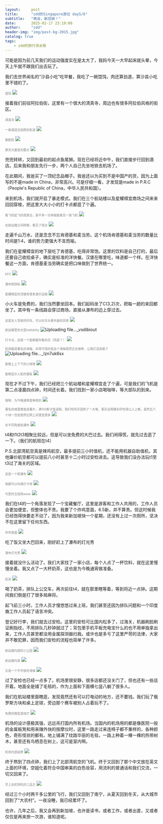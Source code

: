 ```yaml
---
layout:     post
title:      "zdd的Singapore游记 day5/6"
subtitle:   "再会，新加坡！"
date:       2025-02-17 23:19:00
author:     "zdd"
header-img: "img/post-bg-2015.jpg"
catalog: true
tags:
    - zdd的旅行流水账
---
```




可能是因为前几天我们的运动强度实在是太大了，我妈今天一大早起床就头晕，今天上午就不跟我们出去玩了。



我们去世界闻名的“沙县小吃”吃早餐，我吃了一碗馄饨，肉还算劲道，算沙县小吃里不错的了。

<span style="color: grey;"><font size=1>馄饨</font></span>
![](https://notes.sjtu.edu.cn/uploads/upload_3e961f8f53178963a3d2bec3d568ae59.png)


接着我们前往阿拉伯街，这里有一个很大的清真寺，周边也有很多阿拉伯风格的街区。

<span style="color: grey;"><font size=1>清真寺</font></span>
![](https://notes.sjtu.edu.cn/uploads/upload_2004f3f4345c74081cc810668633c856.png)


<span style="color: grey;"><font size=1>一条很适合拍照的街道</font></span>
![](https://notes.sjtu.edu.cn/uploads/upload_a022693f199d67c674fdc0a4a6999822.png)


<span style="color: grey;"><font size=1>歌剧院</font></span>
![](https://notes.sjtu.edu.cn/uploads/upload_063fd972d2d152d25971f6917e332352.png)


<span style="color: grey;"><font size=1>摩天大厦遮天蔽日</font></span>
![](https://notes.sjtu.edu.cn/uploads/upload_6247d7cd37ba5894090ecda0de2c2a43.png)


兜兜转转，又回到最初的起点鱼尾狮。现在已经将近中午，我们直接步行回到酒店。后来我和朋友先行一步，两个人自己先坐地铁去机场了。



在此期间，我爸买了一顶纪念品帽子。我爸还以为买到不是中国产的货，因为上面写的不是made in China，非常高兴。可是仔细一看，才发现是made in P.R.C（People's Republic of China，中华人民共和国）。



来到机场，我们就开启了暴走模式。我们在三个航站楼以及星耀樟宜商场之间来来回回穿梭，把这里大大小小的打卡点都逛了个遍。

<span style="color: grey;"><font size=1>看飞机起飞的观景台，差不多一分钟就能看见一架飞机</font></span>
![](https://notes.sjtu.edu.cn/uploads/upload_19cc659192f03143e3f1c535ccdc5a1e.png)


<span style="color: grey;"><font size=1>在航站楼之间转移，看见了塔台</font></span>
![](https://notes.sjtu.edu.cn/uploads/upload_3ea3cdb4dc0232b3d908a25eac5c7b26.png)


走遍千山万水，还是念念不忘肯德基和麦当劳。这个机场肯德基和麦当劳的数量比时间是1:4，谁的势力更强大不言而喻。



我们在星耀樟宜的地下层吃了肯德基，吃得非常饱。这里的饮料是自己打的，最后还要自己收拾桌子，确实是标准的洋快餐。汉堡在哪里吃，味道都一个样。在洋快餐这一方面，肯德基麦当劳确实是把口味做到了世界统一。

<span style="color: grey;"><font size=1>KFC</font></span>
![](https://notes.sjtu.edu.cn/uploads/upload_6e67c09d412c620fe557dc2e709a6bdf.png)


<span style="color: grey;"><font size=1>瀑布和铁轨</font></span>
![](https://notes.sjtu.edu.cn/uploads/upload_fd92e0912c5335d86462fd71740862a8.png)


<span style="color: grey;"><font size=1>星耀樟宜的顶楼有很多游乐设施</font></span>
![](https://notes.sjtu.edu.cn/uploads/upload_fb18f1038bf98e78fb0d895da3b9a443.png)


小火车是免费的，我们当然要坐回本。我们起码坐了C(3,2)次，把每一趟的来回都坐了。其中有一条线路会穿过商场，直接从瀑布的边上穿过去。

<span style="color: grey;"><font size=1>这是无人驾驶的列车，可以在车头看外面的风景</font></span>
![](https://notes.sjtu.edu.cn/uploads/upload_48baa08ae034608fa85003c00bd9df96.png)


<span style="color: grey;"><font size=1>航站楼里的大型hellokitty</font></span>
![Uploading file..._vsdibiout]()


<span style="color: grey;"><font size=1>打卡点，这是一个能朝着你看的花（风扇？）</font></span>
![](https://notes.sjtu.edu.cn/uploads/upload_706f9dff3c76d9977d138289d595e5cf.png)


<span style="color: grey;"><font size=1>机场极其著名的滑梯，非常可惜的是这个滑梯竟然正在维修，让我们沮丧极了</font></span>
![Uploading file..._lzn7uk6sx]()


<span style="color: grey;"><font size=1>能够上上下下的小球球</font></span>
![](https://notes.sjtu.edu.cn/uploads/upload_83fc07af2f795530e72def09dfb14b90.png)


<span style="color: grey;"><font size=1>能够显示人脸的展板</font></span>
![](https://notes.sjtu.edu.cn/uploads/upload_8229161be99ae1bfba79bf85240ad2d7.png)


现在才不过下午，我们已经把三个航站楼和星耀樟宜走了个遍，可是我们的飞机是第二点凌晨四点钟，时间还长着。我们找到一家小店喝咖啡，等大部队的到来。

<span style="color: grey;"><font size=1>咖啡，为今晚通宵提神用的</font></span>
![](https://notes.sjtu.edu.cn/uploads/upload_5ddbac3df85e9224310c90007dc4f7da.png)


<span style="color: grey;"><font size=1>著名的咸蛋黄鱼皮薯片，满100新才能退税，我们咬咬牙团购了一大堆，事实证明确实好吃得让人上瘾，虽然五六十块一包但竟然比网上买便宜很多</font></span>
![](https://notes.sjtu.edu.cn/uploads/upload_5cd455f8a1fe6dcedb2c81d8a88c8e76.png)

<span style="color: grey;"><font size=1>在不同角度拍瀑布</font></span>
![](https://notes.sjtu.edu.cn/uploads/upload_3c1ee6f01d515980161a5d3313ec35c1.png)



t4和t1t2t3相聚比较远，但是可以坐免费的大巴过去。我们闲得慌，就先过去逛了一下。（我们的航班在t4）



P.S.北部湾航空真是辣鸡航空，最多提前三小时值机，还不能用机器自助值机，其他廉价航空都可以提前八小时甚至十二小时过安检进去。这导致我们没办法玩t1至t3过了海关的区域。

<span style="color: grey;"><font size=1>这是一个假瀑布</font></span>
![](https://notes.sjtu.edu.cn/uploads/upload_b653f5c8d52051c383103e1ef98543c7.png)


<span style="color: grey;"><font size=1>啥都可以叫做打卡地</font></span>
![](https://notes.sjtu.edu.cn/uploads/upload_6c4e99fa9eedf7c2bf93ca789355d86b.png)


<span style="color: grey;"><font size=1>可爱的玉桂狗www</font></span>
![](https://notes.sjtu.edu.cn/uploads/upload_847b5d0031011f991630c5a2d77aa36d.png)


我们在t4的一个角落发现了一个宝藏餐厅，这里是游客和工作人共用的，工作人员会更加便宜，但整体也不贵。我要了个炸鸡意面，6.5新，并不算贵。但这时候我已经饱得快要走不动了，因为我来新加坡快一个星期，还没有上过一次厕所，坚决不在这里留下任何东西。

<span style="color: grey;"><font size=1>炸鸡意面</font></span>
![](https://notes.sjtu.edu.cn/uploads/upload_a209307a360ba98bfecdc401fcc03a30.png)


吃了饭又坐大巴回来，刚好赶上了瀑布的灯光秀

<span style="color: grey;"><font size=1>瀑布灯光秀</font></span>
![](https://notes.sjtu.edu.cn/uploads/upload_360d2db9feb8196ebf4e09b1cee576e0.png)


接着就没什么活动了。我们大家找了一家小店，每个人点了一杯饮料，就在这里慢慢坐着。我又点了一大杯奶茶，这也是为今晚通宵做准备。

<span style="color: grey;"><font size=1>奶茶</font></span>
![](https://notes.sjtu.edu.cn/uploads/upload_c844559297a4d755c8cb91481226c685.png)


喝了奶茶，排队上公交车，再次前往t4，就在那里瞎等着，等到将近一点钟。这期间我们倒是打了很多局麻将。



起飞前三小时，工作人员才慢悠悠过来上班，我们甚至还因为排队问题和一个印度裔工作人员起了语言冲突。



登记好行李，我们就去过安检。这里的安检可比国内松多了，过海关，机器刷脸刷证刷指纹，不用排队几秒钟就过了；背包里手机平板充电宝什么的也不用单独拿出来，工作人员甚至都没用金属探测器扫我。或许也是多亏了这里严苛的法律，大家并不敢犯罪，因而我们安检的流程也简单了许多。

<span style="color: grey;"><font size=1>航站楼内部的小公园</font></span>
![](https://notes.sjtu.edu.cn/uploads/upload_8f4d8fcb37b5ac7fa47cbd36dd291b0a.png)


<span style="color: grey;"><font size=1>航站楼内景</font></span>
![](https://notes.sjtu.edu.cn/uploads/upload_6c6b0027f7317150cadd2354b52cdf1f.png)


<span style="color: grey;"><font size=1>又是一个不开放的滑梯</font></span>
![](https://notes.sjtu.edu.cn/uploads/upload_746779e35254131c5be31c596e9a8dd2.png)


过了安检也已经一点多了。机场里很安静，很多店都还没关门了，但也还有一些店开着。地面全是铺了毛毯的，作为上面和下面横七竖八躺了很多人。



我们在航站楼里面瞎逛，发现竟然还有可以打电动的地方，还不要钱。我们玩了俄罗斯方块和桌上足球，旁边那个赛车被别人占着玩不了。

<span style="color: grey;"><font size=1>免费的微型游戏厅</font></span>
![](https://notes.sjtu.edu.cn/uploads/upload_851bdb39064ef190f3545d44c3532697.png)


机场的设计感极其强，远远吊打国内所有机场。当国内的机场用的都是像医院一般的金属板凳和用来赚外快的按摩仪时，这里一路走过来连椅子都不重样的，各种颜色，奇形怪状的都有。地上铺满了纹路华丽的毛毯，一路上种着一棵一棵的热带树木，甚至还有鸟栖息在树上，这可是室内啊。

<span style="color: grey;"><font size=1>机场内部装修</font></span>
![](https://notes.sjtu.edu.cn/uploads/upload_313c2f16c7729ccb2f60b6917a727533.png)


终于熬到了四点钟，我们上了北部湾航空的飞机。终于又回到了那个中文放在英文上面的环境，空姐化着符合中国审美的白色妆容，用流利的普通话和我们交流，一切又回来了。

<span style="color: grey;"><font size=1>早上在机场吃的三品王</font></span>
![](https://notes.sjtu.edu.cn/uploads/upload_1c27e269692d0ff3bbb6ab743e20b19f.png)


经过三个小时两千多公里的飞行，我们又回到了南宁，从夏天回到冬天，从大城市回到了“大农村”。一夜没睡，我已经累坏了。



也许，几年之后，我又会再到新加坡，也许是读书，或者工作，或者出差，又或者仅仅是再来旅一次游，谁知道呢。